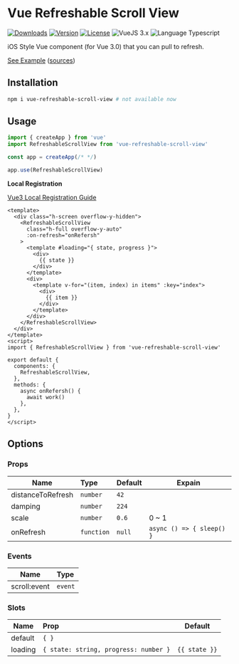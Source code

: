 # Vue Refreshable Scroll View

<p>
  <a href="https://npmcharts.com/compare/vue-refreshable-scroll-view?minimal=true"><img alt="Downloads" src="https://img.shields.io/npm/dt/vue-refreshable-scroll-view.svg?style=flat-square" /></a>
  <a href="https://www.npmjs.com/package/vue-refreshable-scroll-view"><img alt="Version" src="https://img.shields.io/npm/v/vue-refreshable-scroll-view.svg?style=flat-square" /></a>
  <a href="https://www.npmjs.com/package/vue-refreshable-scroll-view"><img alt="License" src="https://img.shields.io/npm/l/vue-refreshable-scroll-view.svg?style=flat-square" /></a>
  <img alt="VueJS 3.x" src="https://img.shields.io/badge/vue.js-3.x-brightgreen.svg?style=flat-square" />
  <img alt="Language Typescript" src="https://img.shields.io/badge/language-Typescript-007acc.svg?style=flat-square" />
</p>

iOS Style Vue component (for Vue 3.0) that you can pull to refresh.

[See Example](https://moka-a.github.io/vue-refreshable-scroll-view/) ([sources](./example))

## Installation

```bash
npm i vue-refreshable-scroll-view # not available now
```

## Usage

```js
import { createApp } from 'vue'
import RefreshableScrollView from 'vue-refreshable-scroll-view'

const app = createApp(/* */)

app.use(RefreshableScrollView)
```

**Local Registration**

[Vue3 Local Registration Guide](https://v3.vuejs.org/guide/component-registration.html#local-registration)

```vue
<template>
  <div class="h-screen overflow-y-hidden">
    <RefreshableScrollView
      class="h-full overflow-y-auto"
      :on-refresh="onRefersh"
    >
      <template #loading="{ state, progress }">
        <div>
          {{ state }}
        </div>
      </template>
      <div>
        <template v-for="(item, index) in items" :key="index">
          <div>
            {{ item }}
          </div>
        </template>
      </div>
    </RefreshableScrollView>
  </div>
</template>
<script>
import { RefreshableScrollView } from 'vue-refreshable-scroll-view'

export default {
  components: {
    RefreshableScrollView,
  },
  methods: {
    async onRefersh() {
      await work()
    },
  },
}
</script>
```

## Options

### Props

| Name              | Type       | Default | Expain                    |
| ----------------- | :--------- | ------- | ------------------------- |
| distanceToRefresh | `number`   | `42`    |                           |
| damping           | `number`   | `224`   |                           |
| scale             | `number`   | `0.6`   | 0 ~ 1                     |
| onRefresh         | `function` | `null`  | `async () => { sleep() }` |

### Events

| Name         | Type    |
| ------------ | :------ |
| scroll:event | `event` |

### Slots

| Name    | Prop                                  | Default       |
| ------- | :------------------------------------ | ------------- |
| default | `{ }`                                 |               |
| loading | `{ state: string, progress: number }` | `{{ state }}` |
